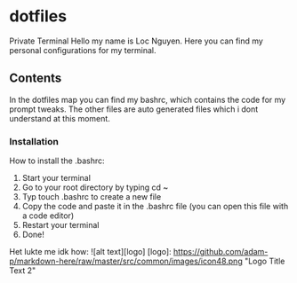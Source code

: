 # dotfiles
Private Terminal
Hello my name is Loc Nguyen. Here you can find my personal configurations for my terminal.


## Contents
In the dotfiles map you can find my bashrc, which contains the code for my prompt tweaks. The other files are auto generated files which i dont understand at this moment.

### Installation

How to install the .bashrc:

1. Start your terminal
2. Go to your root directory by typing cd ~
3. Typ touch .bashrc to create a new file
4. Copy the code and paste it in the .bashrc file (you can open this file with a code editor)
5. Restart your terminal
6. Done!

Het lukte me idk how: 
![alt text][logo]
[logo]: https://github.com/adam-p/markdown-here/raw/master/src/common/images/icon48.png "Logo Title Text 2"